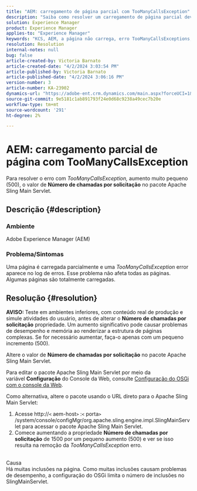 ```yaml
---
title: "AEM: carregamento de página parcial com TooManyCallsException"
description: "Saiba como resolver um carregamento de página parcial devido a muitas inclusões na página."
solution: Experience Manager
product: Experience Manager
applies-to: "Experience Manager"
keywords: "KCS, AEM, a página não carrega, erro TooManyCallsExceptions, TooManyCallsExceptions, Adobe Experience Manager, solução de problemas, Experience Manager"
resolution: Resolution
internal-notes: null
bug: false
article-created-by: Victoria Barnato
article-created-date: "4/2/2024 3:03:54 PM"
article-published-by: Victoria Barnato
article-published-date: "4/2/2024 3:06:16 PM"
version-number: 3
article-number: KA-23902
dynamics-url: "https://adobe-ent.crm.dynamics.com/main.aspx?forceUCI=1&pagetype=entityrecord&etn=knowledgearticle&id=80c71e33-02f1-ee11-904b-6045bd04ed02"
source-git-commit: 9e5181c1ab891793f24e0d68c9238a49cec7b20e
workflow-type: tm+mt
source-wordcount: '291'
ht-degree: 2%

---
```


# AEM: carregamento parcial de página com TooManyCallsException


Para resolver o erro com *TooManyCallsException,* aumento muito pequeno (500), o valor de <b>Número de chamadas por solicitação</b> no pacote Apache Sling Main Servlet.

## Descrição {#description}


### Ambiente

Adobe Experience Manager (AEM)

### Problema/Sintomas

Uma página é carregada parcialmente e uma *TooManyCallsException* error aparece no log de erros. Esse problema não afeta todas as páginas. Algumas páginas são totalmente carregadas.


## Resolução {#resolution}


<b>AVISO: </b>Teste em ambientes inferiores, com conteúdo real de produção e simule atividades do usuário, antes de alterar o <b>Número de chamadas por solicitação</b> propriedade. Um aumento significativo pode causar problemas de desempenho e memória ao renderizar a estrutura de páginas complexas. Se for necessário aumentar, faça-o apenas com um pequeno incremento (500). 

Altere o valor de <b>Número de chamadas por solicitação</b> no pacote Apache Sling Main Servlet.

Para editar o pacote Apache Sling Main Servlet por meio da variável <b>Configuração</b> do Console da Web, consulte [Configuração do OSGi com o console da Web](https://experienceleague.adobe.com/en/docs/experience-manager-65/content/implementing/deploying/configuring/configuring-osgi#osgi-configuration-with-the-web-console).

Como alternativa, altere o pacote usando o URL direto para o Apache Sling Main Servlet:

1. Acesse http://`<` aem-host`>` :`<` porta`>` /system/console/configMgr/org.apache.sling.engine.impl.SlingMainServlet para acessar o pacote Apache Sling Main Servlet.
2. Comece aumentando a propriedade <b>Número de chamadas por solicitação</b> de 1500 por um pequeno aumento (500) e ver se isso resulta na remoção da *TooManyCallsException* erro.

<br>Causa<br>
Há muitas inclusões na página. Como muitas inclusões causam problemas de desempenho, a configuração do OSGi limita o número de inclusões no SlingMainServlet.
